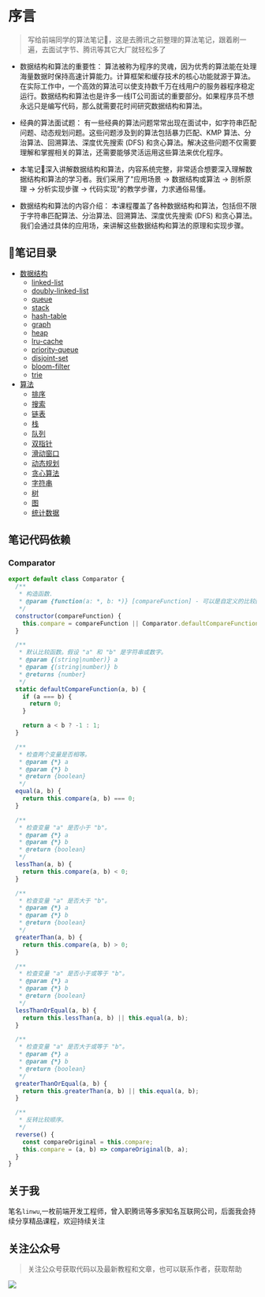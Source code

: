 # 序言

> 写给前端同学的算法笔记📒，这是去腾讯之前整理的算法笔记，跟着刷一遍，去面试字节、腾讯等其它大厂就轻松多了



- 数据结构和算法的重要性： 算法被称为程序的灵魂，因为优秀的算法能在处理海量数据时保持高速计算能力。计算框架和缓存技术的核心功能就源于算法。在实际工作中，一个高效的算法可以使支持数千万在线用户的服务器程序稳定运行。数据结构和算法也是许多一线IT公司面试的重要部分。如果程序员不想永远只是编写代码，那么就需要花时间研究数据结构和算法。


- 经典的算法面试题： 有一些经典的算法问题常常出现在面试中，如字符串匹配问题、动态规划问题。这些问题涉及到的算法包括暴力匹配、KMP 算法、分治算法、回溯算法、深度优先搜索 (DFS) 和贪心算法。解决这些问题不仅需要理解和掌握相关的算法，还需要能够灵活运用这些算法来优化程序。


- 本笔记📒深入讲解数据结构和算法，内容系统完整，非常适合想要深入理解数据结构和算法的学习者。我们采用了"应用场景 -> 数据结构或算法 -> 剖析原理 -> 分析实现步骤 -> 代码实现"的教学步骤，力求通俗易懂。

- 数据结构和算法的内容介绍： 本课程覆盖了各种数据结构和算法，包括但不限于字符串匹配算法、分治算法、回溯算法、深度优先搜索 (DFS) 和贪心算法。我们会通过具体的应用场，来讲解这些数据结构和算法的原理和实现步骤。


## 📒笔记目录

- [数据结构](docs/data-structures/linked-list.md)
  - [linked-list](docs/data-structures/linked-list.md)
  - [doubly-linked-list](docs/data-structures/doubly-linked-list.md)
  - [queue](docs/data-structures/queue.md)
  - [stack](docs/data-structures/stack.md)
  - [hash-table](docs/data-structures/hash-table.md)
  - [graph](docs/data-structures/graph.md)
  - [heap](docs/data-structures/heap.md)
  - [lru-cache](docs/data-structures/lru-cache.md)
  - [priority-queue](docs/data-structures/priority-queue.md)
  - [disjoint-set](docs/data-structures/disjoint-set.md)
  - [bloom-filter](docs/data-structures/bloom-filter.md)
  - [trie](docs/data-structures/trie.md)
- [算法](docs/algorithms/binary-search.md)
  - [排序](docs/algorithms/sorting/bubble-sort.md)
  - [搜索](docs/algorithms/search/binary-search.md)
  - [链表](docs/algorithms/linked-list/traversal.md)
  - [栈](docs/algorithms/stack/preamble.md)
  - [队列](docs/algorithms/queue/preamble.md)
  - [双指针](docs/algorithms/two-pointers/preamble.md)
  - [滑动窗口](docs/algorithms/sliding-window/preamble.md)
  - [动态规划](docs/algorithms/dynamic-programming/preamble.md)
  - [贪心算法](docs/algorithms/greedy-algorithm/preamble.md)
  - [字符串](docs/algorithms/string/rabin-karp.md)
  - [树](docs/algorithms/tree/breadth-first-search.md)
  - [图](docs/algorithms/graph/breadth-first-search.md)
  - [统计数据](docs/algorithms/statistics/weighted-random.md)


## 笔记代码依赖

### Comparator

```js
export default class Comparator {
  /**
   * 构造函数.
   * @param {function(a: *, b: *)} [compareFunction] - 可以是自定义的比较函数，该函数可以比较自定义的对象.
   */
  constructor(compareFunction) {
    this.compare = compareFunction || Comparator.defaultCompareFunction;
  }

  /**
   * 默认比较函数。假设 "a" 和 "b" 是字符串或数字。
   * @param {(string|number)} a
   * @param {(string|number)} b
   * @returns {number}
   */
  static defaultCompareFunction(a, b) {
    if (a === b) {
      return 0;
    }

    return a < b ? -1 : 1;
  }

  /**
   * 检查两个变量是否相等。
   * @param {*} a
   * @param {*} b
   * @return {boolean}
   */
  equal(a, b) {
    return this.compare(a, b) === 0;
  }

  /**
   * 检查变量 "a" 是否小于 "b"。
   * @param {*} a
   * @param {*} b
   * @return {boolean}
   */
  lessThan(a, b) {
    return this.compare(a, b) < 0;
  }

  /**
   * 检查变量 "a" 是否大于 "b"。
   * @param {*} a
   * @param {*} b
   * @return {boolean}
   */
  greaterThan(a, b) {
    return this.compare(a, b) > 0;
  }

  /**
   * 检查变量 "a" 是否小于或等于 "b"。
   * @param {*} a
   * @param {*} b
   * @return {boolean}
   */
  lessThanOrEqual(a, b) {
    return this.lessThan(a, b) || this.equal(a, b);
  }

  /**
   * 检查变量 "a" 是否大于或等于 "b"。
   * @param {*} a
   * @param {*} b
   * @return {boolean}
   */
  greaterThanOrEqual(a, b) {
    return this.greaterThan(a, b) || this.equal(a, b);
  }

  /**
   * 反转比较顺序。
   */
  reverse() {
    const compareOriginal = this.compare;
    this.compare = (a, b) => compareOriginal(b, a);
  }
}

```
## 关于我

笔名`linwu`,一枚前端开发工程师，曾入职腾讯等多家知名互联网公司，后面我会持续分享精品课程，欢迎持续关注


## 关注公众号

> 关注公众号获取代码以及最新教程和文章，也可以联系作者，获取帮助

![](https://cdn.jsdelivr.net/gh/linwu-hi/coding-time-typescript@main/docs/.vuepress/public/assets/image/wx.png)
